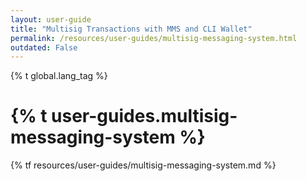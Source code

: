 ```yaml
---
layout: user-guide
title: "Multisig Transactions with MMS and CLI Wallet"
permalink: /resources/user-guides/multisig-messaging-system.html
outdated: False
---
```

{% t global.lang_tag %}
<h1>{% t user-guides.multisig-messaging-system %}</h1>
{% tf resources/user-guides/multisig-messaging-system.md %}
